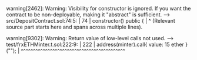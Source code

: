 warning[2462]: Warning: Visibility for constructor is ignored. If you want the contract to be non-deployable, making it "abstract" is sufficient.
  --> src/DepositContract.sol:74:5:
   |
74 |     constructor() public {
   |     ^ (Relevant source part starts here and spans across multiple lines).



warning[9302]: Warning: Return value of low-level calls not used.
   --> test/frxETHMinter.t.sol:222:9:
    |
222 |         address(minter).call{ value: 15 ether }("");
    |         ^^^^^^^^^^^^^^^^^^^^^^^^^^^^^^^^^^^^^^^^^^^
